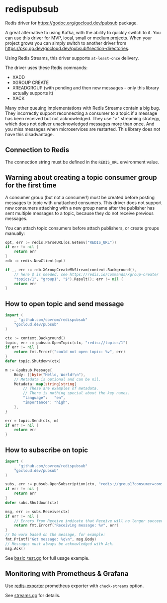 # redispubsub
Redis driver for https://godoc.org/gocloud.dev/pubsub package.

A great alternative to using Kafka, with the ability to quickly switch to it. You can use this driver for MVP, local, small or medium projects. When your project grows you can simply switch to another driver from https://pkg.go.dev/gocloud.dev/pubsub#section-directories.

Using Redis Streams, this driver supports `at-least-once` delivery.

The driver uses these Redis commands:
- XADD
- XGROUP CREATE
- XREADGROUP (with pending and then new messages - only this library actually supports it)
- XACK

Many other queuing implementations with Redis Streams contain a big bug. They incorrectly support reconnecting a consumer to a topic if a message has been received but not acknowledged. They use ">" streaming strategy, which does not deliver unacknowledged messages more than once. And you miss messages when microservices are restarted.
This library does not have this disadvantage.

## Connection to Redis
The connection string must be defined in the `REDIS_URL` environment value.

## Warning about creating a topic consumer group for the first time
A consumer group (but not a consumer!) must be created before posting messages to topic with unattached consumers.
This driver does not support new consumers attaching with a new group name after the publisher has sent multiple messages to a topic, because they do not receive previous messages.

You can attach topic consumers before attach publishers, or create groups manually: 

```go
opt, err := redis.ParseURL(os.Getenv("REDIS_URL"))
if err != nil {
    return err
}
rdb := redis.NewClient(opt)

if _, err := rdb.XGroupCreateMkStream(context.Background(),
    // here $ is needed, see https://redis.io/commands/xgroup-create/
    "topics/1", "group1", "$").Result(); err != nil {
    return err
}
```

## How to open topic and send message
```go
import (
    _ "github.com/covrom/redispubsub"
    "gocloud.dev/pubsub"
)

ctx := context.Background()
topic, err := pubsub.OpenTopic(ctx, "redis://topics/1")
if err != nil {
    return fmt.Errorf("could not open topic: %v", err)
}
defer topic.Shutdown(ctx)

m := &pubsub.Message{
    Body: []byte("Hello, World!\n"),
    // Metadata is optional and can be nil.
    Metadata: map[string]string{
        // These are examples of metadata.
        // There is nothing special about the key names.
        "language":   "en",
        "importance": "high",
    },
}

err = topic.Send(ctx, m)
if err != nil {
    return err
}
```

## How to subscribe on topic
```go
import (
    _ "github.com/covrom/redispubsub"
    "gocloud.dev/pubsub"
)

subs, err := pubsub.OpenSubscription(ctx, "redis://group1?consumer=cons1&topic=topics/1")
if err != nil {
    return err
}
defer subs.Shutdown(ctx)

msg, err := subs.Receive(ctx)
if err != nil {
    // Errors from Receive indicate that Receive will no longer succeed.
    return fmt.Errorf("Receiving message: %v", err)
}
// Do work based on the message, for example:
fmt.Printf("Got message: %q\n", msg.Body)
// Messages must always be acknowledged with Ack.
msg.Ack()
```

See [basic_test.go](basic_test.go) for full usage example.

## Monitoring with Prometheus & Grafana
Use [redis-exporter](https://github.com/oliver006/redis_exporter) prometheus exporter with `check-streams` option.

See [streams.go](https://github.com/oliver006/redis_exporter/blob/master/exporter/streams.go) for details.